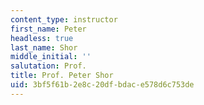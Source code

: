 ```yaml
---
content_type: instructor
first_name: Peter
headless: true
last_name: Shor
middle_initial: ''
salutation: Prof.
title: Prof. Peter Shor
uid: 3bf5f61b-2e8c-20df-bdac-e578d6c753de
---
```

